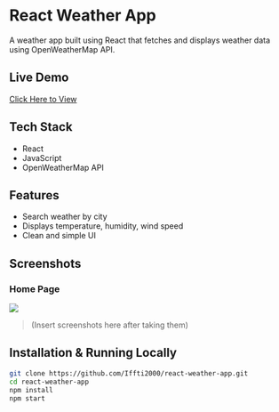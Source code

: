 # React Weather App 

A weather app built using React that fetches and displays weather data using OpenWeatherMap API.

## Live Demo
[Click Here to View](https://react-weather-app-ruddy-two.vercel.app/)

## Tech Stack
- React
- JavaScript
- OpenWeatherMap API

## Features
- Search weather by city
- Displays temperature, humidity, wind speed
- Clean and simple UI

##  Screenshots

### Home Page
![](.src/screenshots/Screenshot-1.png)


> (Insert screenshots here after taking them)

## Installation & Running Locally

```bash
git clone https://github.com/Iffti2000/react-weather-app.git
cd react-weather-app
npm install
npm start
